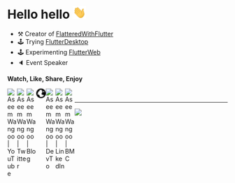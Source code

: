 # Hello hello <img src="https://github.com/AseemWangoo/AseemWangoo/blob/master/wave.gif" width="30px">

- ⚒️ Creator of [FlatteredWithFlutter](https://flatteredwithflutter.com/)
- 🕹 Trying [FlutterDesktop](https://web.flatteredwithflutter.com/#/)
- 🕹 Experimenting [FlutterWeb](https://web.flatteredwithflutter.com/)
- 🔈 Event Speaker

**Watch, Like, Share, Enjoy**

[<img align="left" alt="Aseem Wangoo | YouTube" width="22px" src="https://cdn.jsdelivr.net/npm/simple-icons@v3/icons/youtube.svg" />][youtube]
[<img align="left" alt="Aseem Wangoo | Twitter" width="22px" src="https://cdn.jsdelivr.net/npm/simple-icons@v3/icons/twitter.svg" />][twitter]
[<img align="left" alt="Aseem Wangoo | Blog" width="22px" src="https://cdn.jsdelivr.net/npm/simple-icons@v3/icons/medium.svg" />][blog]
[<img align="left" alt="Aseem Wangoo | Website" width="22px" src="https://raw.githubusercontent.com/iconic/open-iconic/master/svg/globe.svg" />][website]
[<img align="left" alt="Aseem Wangoo | DevTo" width="22px" src="https://cdn.jsdelivr.net/npm/simple-icons@3.13.0/icons/dev-dot-to.svg" />][devto]
[<img align="left" alt="Aseem Wangoo | LinkedIn" width="22px" src="https://cdn.jsdelivr.net/npm/simple-icons@v3/icons/linkedin.svg" />][linkedin]
[<img align="left" alt="Aseem Wangoo | BMC" width="22px" src="https://cdn.jsdelivr.net/npm/simple-icons@3.13.0/icons/buymeacoffee.svg" />][bmc]
<br>

---

![](https://github-readme-stats.vercel.app/api?username=aseemwangoo&count_private=true&theme=default&show_icons=true)

[youtube]: https://youtube.com/aseemwangoo
[twitter]: https://twitter.com/aseemwangoo
[blog]: https://medium.com/@aseemwangoo
[website]: https://flatteredwithflutter.com/
[devto]: https://dev.to/aseemwangoo
[bmc]: https://www.buymeacoffee.com/aseemwangoo/posts
[linkedin]: https://www.linkedin.com/in/aseemwangoo/
